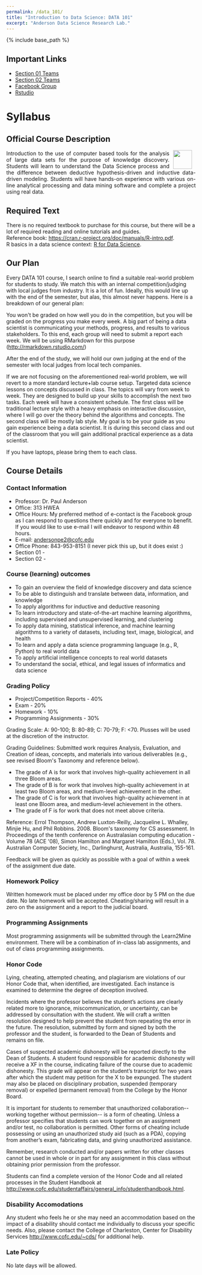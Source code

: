 ```yaml
---
permalink: /data_101/
title: "Introduction to Data Science: DATA 101"
excerpt: "Anderson Data Science Research Lab."
---
```


{% include base_path %}

## Important Links
* [Section 01 Teams]()
* [Section 02 Teams]()
* [Facebook Group]()
* [Rstudio]()

# Syllabus
## Official Course Description
<p align="justify">
<a href="http://www.cofc.edu"><img src="http://freyja.cs.cofc.edu/cofc.sepng" height="50" align="right" hspace="10px"> </a>
Introduction to the use of computer based tools for the analysis of large data sets for the purpose of knowledge discovery. Students will learn to understand the Data Science process and the difference between deductive hypothesis-driven and inductive data-driven modeling. Students will have hands-on experience with various on-line analytical processing and data mining software and complete a project using real data.
</p>

## Required Text
There is no required textbook to purchase for this course, but there will be a lot of required reading and online tutorials and guides.
<br>
Reference book: <a href="https://cran.r-project.org/doc/manuals/R-intro.pdf">https://cran.r-project.org/doc/manuals/R-intro.pdf</a>.
<br>
R basics in a data science context: <a href="http://r4ds.had.co.nz">R for Data Science</a>.

## Our Plan
Every DATA 101 course, I search online to find a suitable real-world problem for students to study. We match this with an internal competition/judging with local judges from industry. It is a lot of fun. Ideally, this would line up with the end of the semester, but alas, this almost never happens. Here is a breakdown of our general plan:

You won't be graded on how well you do in the competition, but you will be graded on the progress you make every week. A big part of being a data scientist is communicating your methods, progress, and results to various stakeholders. To this end, each group will need to submit a report each week. We will be using RMarkdown for this purpose (<a href="http://rmarkdown.rstudio.com/">http://rmarkdown.rstudio.com/</a>)

After the end of the study, we will hold our own judging at the end of the semester with local judges from local tech companies.

If we are not focusing on the aforementioned real-world problem, we will revert to a more standard lecture+lab course setup. Targeted data science lessons on concepts discussed in class. The topics will vary from week to week. They are designed to build up your skills to accomplish the next two tasks. Each week will have a consistent schedule. The first class will be traditional lecture style with a heavy emphasis on interactive discussion, where I will go over the theory behind the algorithms and concepts. The second class will be mostly lab style. My goal is to be your guide as you gain experience being a data scientist. It is during this second class and out of the classroom that you will gain additional practical experience as a data scientist.

If you have laptops, please bring them to each class.

## Course Details

### Contact Information
* Professor: Dr. Paul Anderson
* Office: 313 HWEA
* Office Hours: My preferred method of e-contact is the Facebook group as I can respond to questions there quickly and for everyone to benefit. If you would like to use e-mail I will endeavor to respond within 48 hours.
* E-mail: andersonpe2@cofc.edu
* Office Phone: 843-953-8151 (I never pick this up, but it does exist :)
* Section 01 -
* Section 02 -

### Course (learning) outcomes
* To gain an overview the field of knowledge discovery and data science
* To be able to distinguish and translate between data, information, and knowledge
* To apply algorithms for inductive and deductive reasoning
* To learn introductory and state-of-the-art machine learning algorithms, including supervised and unsupervised learning, and clustering
* To apply data mining, statistical inference, and machine learning algorithms to a variety of datasets, including text, image, biological, and health
* To learn and apply a data science programming language (e.g., R, Python) to real world data
* To apply artificial intelligence concepts to real world datasets
* To understand the social, ethical, and legal issues of informatics and data science

### Grading Policy
* Project/Competition Reports - 40%
* Exam - 20%
* Homework - 10%
* Programming Assignments - 30%

Grading Scale: A: 90-100; B: 80-89; C: 70-79; F: <70. Plusses will be used at the discretion of the instructor.

Grading Guidelines: Submitted work requires Analysis, Evaluation, and Creation of ideas, concepts, and materials into various deliverables (e.g., see revised Bloom's Taxonomy and reference below).

* The grade of A is for work that involves high-quality achievement in all three Bloom areas.
* The grade of B is for work that involves high-quality achievement in at least two Bloom areas, and medium-level achievement in the other.
* The grade of C is for work that involves high-quality achievement in at least one Bloom area, and medium-level achievement in the others.
* The grade of F is for work that does not meet above criteria.

Reference: Errol Thompson, Andrew Luxton-Reilly, Jacqueline L. Whalley, Minjie Hu, and Phil Robbins. 2008. Bloom's taxonomy for CS assessment. In Proceedings of the tenth conference on Australasian computing education - Volume 78 (ACE '08), Simon Hamilton and Margaret Hamilton (Eds.), Vol. 78. Australian Computer Society, Inc., Darlinghurst, Australia, Australia, 155-161.

Feedback will be given as quickly as possible with a goal of within a week of the assignment due date.

### Homework Policy
Written homework must be placed under my office door by 5 PM on the due date. No late homework will be accepted. Cheating/sharing will result in a zero on the assignment and a report to the judicial board.

### Programming Assignments
Most programming assignments will be submitted through the Learn2Mine environment. There will be a combination of in-class lab assignments, and out of class programming assignments.

### Honor Code
Lying, cheating, attempted cheating, and plagiarism are violations of our Honor Code that, when identified, are investigated. Each instance is examined to determine the degree of deception involved.

Incidents where the professor believes the student’s actions are clearly related more to ignorance, miscommunication, or uncertainty, can be addressed by consultation with the student. We will craft a written resolution designed to help prevent the student from repeating the error in the future. The resolution, submitted by form and signed by both the professor and the student, is forwarded to the Dean of Students and remains on file.

Cases of suspected academic dishonesty will be reported directly to the Dean of Students. A student found responsible for academic dishonesty will receive a XF in the course, indicating failure of the course due to academic dishonesty. This grade will appear on the student’s transcript for two years after which the student may petition for the X to be expunged. The student may also be placed on disciplinary probation, suspended (temporary removal) or expelled (permanent removal) from the College by the Honor Board.

It is important for students to remember that unauthorized collaboration--working together without permission-- is a form of cheating. Unless a professor specifies that students can work together on an assignment and/or test, no collaboration is permitted. Other forms of cheating include possessing or using an unauthorized study aid (such as a PDA), copying from another’s exam, fabricating data, and giving unauthorized assistance.

Remember, research conducted and/or papers written for other classes cannot be used in whole or in part for any assignment in this class without obtaining prior permission from the professor.

Students can find a complete version of the Honor Code and all related processes in the Student Handbook at http://www.cofc.edu/studentaffairs/general_info/studenthandbook.html.

### Disability Accomodations
Any student who feels he or she may need an accommodation based on the impact of a disability should contact me individually to discuss your specific needs. Also, please contact the College of Charleston, Center for Disability Services http://www.cofc.edu/~cds/ for additional help.

### Late Policy
No late days will be allowed.
